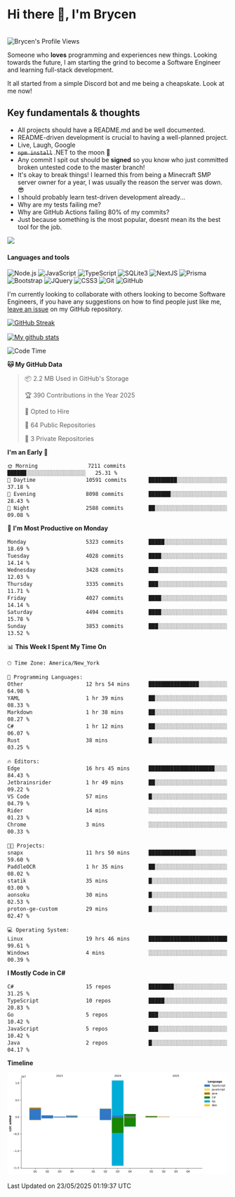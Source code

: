 # Hi there 👋, I'm Brycen

<br>
<img src="https://komarev.com/ghpvc/?username=BrycensRanch" alt="Brycen's Profile Views" />

Someone who **loves** programming and experiences new things. Looking towards the future, I am starting the grind to become a Software Engineer and learning full-stack development.

It all started from a simple Discord bot and me being a cheapskate. Look at me now!

## Key fundamentals & thoughts

- All projects should have a README.md and be well documented.
- README-driven development is crucial to having a well-planned project.
- Live, Laugh, Google
- ~~`npm install`~~ .NET to the moon 🚀
- Any commit I spit out should be **signed** so you know who just committed broken untested code to the master branch!
- It's okay to break things! I learned this from being a Minecraft SMP server owner for a year, I was usually the reason the server was down. 😎
- I should probably learn test-driven development already...
- Why are my tests failing me?
- Why are GitHub Actions failing 80% of my commits? 
- Just because something is the most popular, doesnt mean its the best tool for the job.

<img src="https://res.cloudinary.com/practicaldev/image/fetch/s--OoBLh7-Q--/c_limit%2Cf_auto%2Cfl_progressive%2Cq_auto%2Cw_880/https://cdn-images-1.medium.com/max/1614/1%2A8BlqJ8lNVZzuRjAg1mZ50w.png" height="400"/>

<h4>Languages and tools</h4>
<p>
  <img src="https://img.shields.io/badge/node.js%20-%2343853D.svg?&style=for-the-badge&logo=node.js&logoColor=white" alt="Node.js" />
  <img src="https://img.shields.io/badge/javascript%20-%23323330.svg?&style=for-the-badge&logo=javascript&logoColor=%23F7DF1E" alt="JavaScript" />
  <img src="https://img.shields.io/badge/typescript%20-%23323330.svg?&style=for-the-badge&logo=typescript&logoColor=#3467eb" alt="TypeScript" />
  <img src="https://img.shields.io/badge/sqlite3%20-%23323330.svg?&style=for-the-badge&logo=sqlite&logoColor=#3467eb" alt="SQLite3" />
  <img src="https://img.shields.io/badge/Next.JS%20-%23323330.svg?&style=for-the-badge&logo=next.js&logoColor=#3467eb" alt="NextJS" />
  <img src="https://img.shields.io/badge/Prisma%20-%23323330.svg?&style=for-the-badge&logo=prisma&logoColor=#3467eb" alt="Prisma" />
  <img src="https://img.shields.io/badge/bootstrap%20-%23323330.svg?&style=for-the-badge&logo=bootstrap" alt="Bootstrap" />
  <img src="https://img.shields.io/badge/jquery%20-%23323330.svg?&style=for-the-badge&logo=jquery" alt="JQuery" />
  <img src="https://img.shields.io/badge/css3%20-%23323330.svg?&style=for-the-badge&logo=css3" alt="CSS3" />
  <img src="https://img.shields.io/badge/git%20-%23323330.svg?&style=for-the-badge&logo=git" alt="Git" />
  <img src="https://img.shields.io/badge/github%20-%23323330.svg?&style=for-the-badge&logo=github" alt="GitHub" />
</p>

 I'm currently looking to collaborate with others looking to become Software Engineers, if you have any suggestions on how to find people just like me, [leave an issue](https://github.com/BrycensRanch/BrycensRanch/issues/new) on my GitHub repository.
 
 <p><a href="https://git.io/streak-stats"><img src=https://github-readme-streak-stats-eight.vercel.app?user=BrycensRanch&amp;theme=dark&amp;hide_border=true&fire=EB5454&amp;ring=0CEB19" alt="GitHub Streak"></a></p>

<a href="https://github.com/anuraghazra/github-readme-stats">
  <img align="center" src="https://github-readme-stats.anuraghazra1.vercel.app/api?username=BrycensRanch&show_icons=true&line_height=27&include_all_commits=true" alt="My github stats" />
</a>

<!--START_SECTION:waka-->
![Code Time](http://img.shields.io/badge/Code%20Time-2%2C052%20hrs%2042%20mins-blue)

**🐱 My GitHub Data** 

> 📦 2.2 MB Used in GitHub's Storage 
 > 
> 🏆 390 Contributions in the Year 2025
 > 
> 💼 Opted to Hire
 > 
> 📜 64 Public Repositories 
 > 
> 🔑 3 Private Repositories 
 > 
**I'm an Early 🐤** 

```text
🌞 Morning                7211 commits        ██████░░░░░░░░░░░░░░░░░░░   25.31 % 
🌆 Daytime                10591 commits       █████████░░░░░░░░░░░░░░░░   37.18 % 
🌃 Evening                8098 commits        ███████░░░░░░░░░░░░░░░░░░   28.43 % 
🌙 Night                  2588 commits        ██░░░░░░░░░░░░░░░░░░░░░░░   09.08 % 
```
📅 **I'm Most Productive on Monday** 

```text
Monday                   5323 commits        █████░░░░░░░░░░░░░░░░░░░░   18.69 % 
Tuesday                  4028 commits        ████░░░░░░░░░░░░░░░░░░░░░   14.14 % 
Wednesday                3428 commits        ███░░░░░░░░░░░░░░░░░░░░░░   12.03 % 
Thursday                 3335 commits        ███░░░░░░░░░░░░░░░░░░░░░░   11.71 % 
Friday                   4027 commits        ████░░░░░░░░░░░░░░░░░░░░░   14.14 % 
Saturday                 4494 commits        ████░░░░░░░░░░░░░░░░░░░░░   15.78 % 
Sunday                   3853 commits        ███░░░░░░░░░░░░░░░░░░░░░░   13.52 % 
```


📊 **This Week I Spent My Time On** 

```text
🕑︎ Time Zone: America/New_York

💬 Programming Languages: 
Other                    12 hrs 54 mins      ████████████████░░░░░░░░░   64.98 % 
YAML                     1 hr 39 mins        ██░░░░░░░░░░░░░░░░░░░░░░░   08.33 % 
Markdown                 1 hr 38 mins        ██░░░░░░░░░░░░░░░░░░░░░░░   08.27 % 
C#                       1 hr 12 mins        ██░░░░░░░░░░░░░░░░░░░░░░░   06.07 % 
Rust                     38 mins             █░░░░░░░░░░░░░░░░░░░░░░░░   03.25 % 

🔥 Editors: 
Edge                     16 hrs 45 mins      █████████████████████░░░░   84.43 % 
Jetbrainsrider           1 hr 49 mins        ██░░░░░░░░░░░░░░░░░░░░░░░   09.22 % 
VS Code                  57 mins             █░░░░░░░░░░░░░░░░░░░░░░░░   04.79 % 
Rider                    14 mins             ░░░░░░░░░░░░░░░░░░░░░░░░░   01.23 % 
Chrome                   3 mins              ░░░░░░░░░░░░░░░░░░░░░░░░░   00.33 % 

🐱‍💻 Projects: 
snapx                    11 hrs 50 mins      ███████████████░░░░░░░░░░   59.60 % 
PaddleOCR                1 hr 35 mins        ██░░░░░░░░░░░░░░░░░░░░░░░   08.02 % 
statik                   35 mins             █░░░░░░░░░░░░░░░░░░░░░░░░   03.00 % 
aonsoku                  30 mins             █░░░░░░░░░░░░░░░░░░░░░░░░   02.53 % 
proton-ge-custom         29 mins             █░░░░░░░░░░░░░░░░░░░░░░░░   02.47 % 

💻 Operating System: 
Linux                    19 hrs 46 mins      █████████████████████████   99.61 % 
Windows                  4 mins              ░░░░░░░░░░░░░░░░░░░░░░░░░   00.39 % 
```

**I Mostly Code in C#** 

```text
C#                       15 repos            ████████░░░░░░░░░░░░░░░░░   31.25 % 
TypeScript               10 repos            █████░░░░░░░░░░░░░░░░░░░░   20.83 % 
Go                       5 repos             ███░░░░░░░░░░░░░░░░░░░░░░   10.42 % 
JavaScript               5 repos             ███░░░░░░░░░░░░░░░░░░░░░░   10.42 % 
Java                     2 repos             █░░░░░░░░░░░░░░░░░░░░░░░░   04.17 % 
```



**Timeline**

![Lines of Code chart](https://raw.githubusercontent.com/BrycensRanch/BrycensRanch/main/assets/bar_graph.png)


 Last Updated on 23/05/2025 01:19:37 UTC
<!--END_SECTION:waka-->

<!--
**BrycensRanch/BrycensRanch** is a ✨ _special_ ✨ repository because its `README.md` (this file) appears on your GitHub profile.

Here are some ideas to get you started:

- 🔭 I’m currently working on ...
- 🌱 I’m currently learning ...
- 👯 I’m looking to collaborate on ...
- 🤔 I’m looking for help with ...
- 💬 Ask me about ...
- 📫 How to reach me: ...
- 😄 Pronouns: ...
- ⚡ Fun fact: ...
-->
